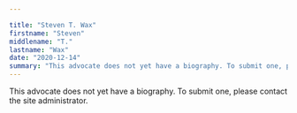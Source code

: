 ```yaml
---

title: "Steven T. Wax"
firstname: "Steven"
middlename: "T."
lastname: "Wax"
date: "2020-12-14"
summary: "This advocate does not yet have a biography. To submit one, please contact the site administrator."
---
```

This advocate does not yet have a biography. To submit one, please contact the site administrator.


